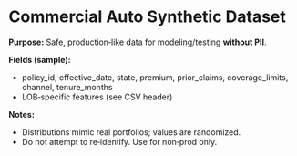 # Commercial Auto Synthetic Dataset

**Purpose:** Safe, production‑like data for modeling/testing **without PII**.

**Fields (sample):**
- policy_id, effective_date, state, premium, prior_claims, coverage_limits, channel, tenure_months
- LOB‑specific features (see CSV header)

**Notes:**
- Distributions mimic real portfolios; values are randomized.
- Do not attempt to re‑identify. Use for non‑prod only.
